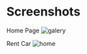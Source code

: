 # Screenshots
Home Page
![galery](https://user-images.githubusercontent.com/61179346/109251584-b246b200-7826-11eb-8385-5bc34c09dbf4.jpg)

Rent Car
![home](https://user-images.githubusercontent.com/61179346/109251587-b4107580-7826-11eb-9d86-ac7a9c56c893.jpg)
